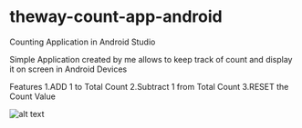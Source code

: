 # theway-count-app-android
Counting Application in Android Studio

Simple Application created by me allows to keep track of count and display it on screen in Android Devices

Features
  1.ADD 1 to Total Count
  2.Subtract 1 from Total Count
  3.RESET the Count Value
  
![alt text](https://raw.githubusercontent.com/kdave123/theway-count-app-android/tree/master/theway_count.png)
